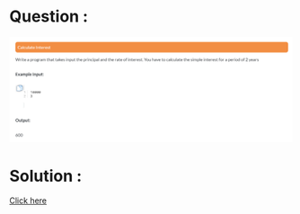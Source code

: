 # Question :
![calculate interest](https://github.com/prabhu30/coding/blob/main/Edyst/Python%20-%20Intro%20to%20Advanced/02_The%20Basics/31_calculate%20interest/image.png)

# Solution :
[Click here](https://github.com/prabhu30/coding/blob/main/Edyst/Python%20-%20Intro%20to%20Advanced/02_The%20Basics/31_calculate%20interest/solution.py)
